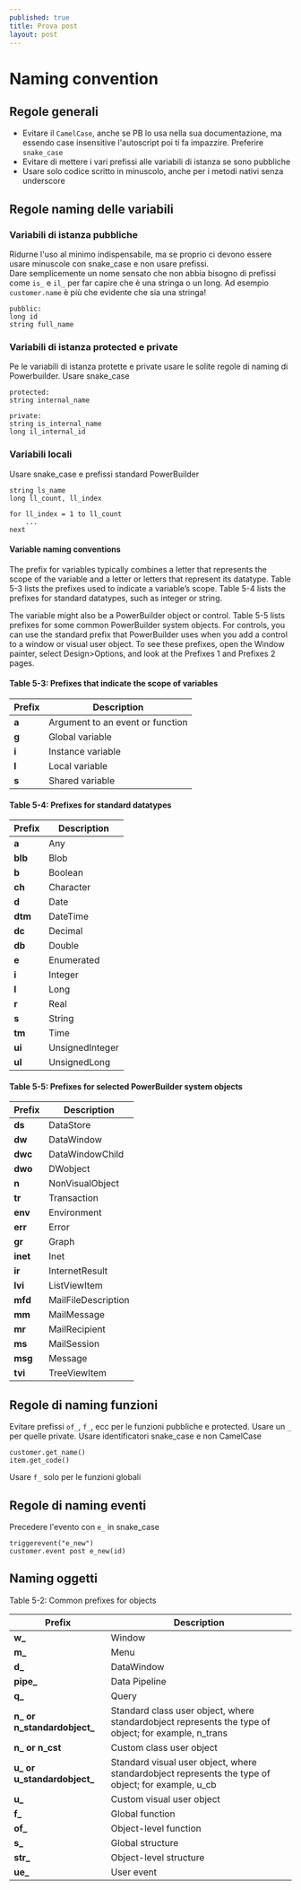 ```yaml
---
published: true
title: Prova post
layout: post
---
```

Naming convention
========

Regole generali
------

- Evitare il `CamelCase`, anche se PB lo usa nella sua documentazione, ma essendo case insensitive l'autoscript poi ti fa impazzire. Preferire `snake_case`
- Evitare di mettere i vari prefissi alle variabili di istanza se sono pubbliche
- Usare solo codice scritto in minuscolo, anche per i metodi nativi senza underscore

Regole naming delle variabili
------

### Variabili di istanza pubbliche
Ridurne l'uso al minimo indispensabile, ma se proprio ci devono essere usare minuscole con snake_case e non usare prefissi.  
Dare semplicemente un nome sensato che non abbia bisogno di prefissi come `is_` e `il_` per far capire che è una stringa o un long.
Ad esempio `customer.name` è più che evidente che sia una stringa!

	pubblic:
	long id
	string full_name
	
### Variabili di istanza protected e private
Pe le variabili di istanza protette e private usare le solite regole di naming di Powerbuilder. Usare snake_case

	protected:
	string internal_name

	private:
	string is_internal_name
	long il_internal_id

### Variabili locali
Usare snake_case e prefissi standard PowerBuilder

	string ls_name
	long ll_count, ll_index

	for ll_index = 1 to ll_count
		...
	next



#### Variable naming conventions
The prefix for variables typically combines a letter that represents the scope of the variable and a letter or letters that represent its datatype. Table 5-3 lists the prefixes used to indicate a variable’s scope. Table 5-4 lists the prefixes for standard datatypes, such as integer or string.

The variable might also be a PowerBuilder object or control. Table 5-5 lists prefixes for some common PowerBuilder system objects. For controls, you can use the standard prefix that PowerBuilder uses when you add a control to a window or visual user object. To see these prefixes, open the Window painter, select Design>Options, and look at the Prefixes 1 and Prefixes 2 pages.

#### Table 5-3: Prefixes that indicate the scope of variables

Prefix | Description
---- | ----
**a** 	| Argument to an event or function
**g** 	| Global variable
**i** 	| Instance variable
**l** 	| Local variable
**s** 	| Shared variable

#### Table 5-4: Prefixes for standard datatypes

Prefix | Description
---- | ----
**a** 		| Any
**blb**		| Blob
**b** 		| Boolean
**ch** 		| Character
**d** 		| Date
**dtm** 	| DateTime
**dc** 		| Decimal
**db** 		| Double
**e** 		| Enumerated
**i** 		| Integer
**l** 		| Long
**r** 		| Real
**s** 		| String
**tm** 		| Time
**ui** 		| UnsignedInteger
**ul** 		| UnsignedLong

#### Table 5-5: Prefixes for selected PowerBuilder system objects

Prefix | Description
---- | ----
**ds**		| DataStore
**dw** 		| DataWindow
**dwc**		| DataWindowChild
**dwo**		| DWobject
**n** 		| NonVisualObject
**tr**		| Transaction
**env**		| Environment
**err**		| Error
**gr**		| Graph
**inet**	| Inet
**ir**		| InternetResult
**lvi**		| ListViewItem
**mfd**		| MailFileDescription
**mm**		| MailMessage
**mr**		| MailRecipient
**ms**		| MailSession
**msg**		| Message
**tvi**		| TreeViewItem


Regole di naming funzioni
-------

Evitare prefissi `of_`, `f_`, ecc per le funzioni pubbliche e protected.
Usare un `_` per quelle private.
Usare identificatori snake_case e non CamelCase

	customer.get_name()
	item.get_code()

Usare `f_` solo per le funzioni globali

Regole di naming eventi
-------

Precedere l'evento con `e_` in snake_case

	triggerevent("e_new")
	customer.event post e_new(id)

## Naming oggetti

Table 5-2: Common prefixes for objects

Prefix | Description
---- | ----
**w_**				| Window
**m_**				| Menu
**d_**				| DataWindow
**pipe_**			| Data Pipeline
**q_**				| Query
**n_ or n_standardobject_**	| Standard class user object, where standardobject represents the type of object; for example, n_trans
**n_ or n_cst**		| Custom class user object
**u_ or u_standardobject_**	| Standard visual user object, where standardobject represents the type of object; for example, u_cb
**u_**				| Custom visual user object
**f_**				| Global function
**of_**				| Object-level function
**s_**				| Global structure
**str_**			| Object-level structure
**ue_**				| User event